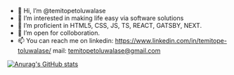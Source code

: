 - 👋 Hi, I’m @temitopetoluwalase
- 👀 I’m interested in making life easy via software solutions 
- 🌱 I’m proficient in HTML5, CSS, JS, TS, REACT, GATSBY, NEXT.
- 💞️ I’m open for colloboration.
- 📫 You can reach me on linkedin: https://www.linkedin.com/in/temitope-toluwalase/ mail: temitopetoluwalase@gmail.com

[![Anurag's GitHub stats](https://github-readme-stats.vercel.app/api?username=temitopetoluwalase)](https://github.com/anuraghazra/github-readme-stats)

<!---
temitopetoluwalase/temitopetoluwalase is a ✨ special ✨ repository because its `README.md` (this file) appears on your GitHub profile.
You can click the Preview link to take a look at your changes.
--->
